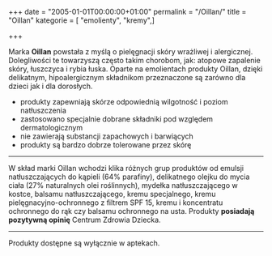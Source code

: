 +++
date = "2005-01-01T00:00:00+01:00"
permalink = "/Oillan/"
title = "Oillan"
kategorie = [ "emolienty", "kremy",]

+++

Marka **Oillan** powstała z myślą o pielęgnacji skóry wrażliwej i alergicznej. Dolegliwości te towarzyszą często takim chorobom, jak: atopowe zapalenie skóry, łuszczyca i rybia łuska. Oparte na emolientach produkty Oillan, dzięki delikatnym, hipoalergicznym składnikom przeznaczone są zarówno dla dzieci jak i dla dorosłych.

-   produkty zapewniają skórze odpowiednią wilgotność i poziom natłuszczenia
-   zastosowano specjalnie dobrane składniki pod względem dermatologicznym
-   nie zawierają substancji zapachowych i barwiących
-   produkty są bardzo dobrze tolerowane przez skórę

------------------------------------------------------------------------

W skład marki Oillan wchodzi klika różnych grup produktów od emulsji natłuszczających do kąpieli (64% parafiny), delikatnego olejku do mycia ciała (27% naturalnych olei roślinnych), mydełka natłuszczającego w kostce, balsamu natłuszczającego, kremu specjalnego, kremu pielęgnacyjno-ochronnego z filtrem SPF 15, kremu i koncentratu ochronnego do rąk czy balsamu ochronnego na usta. Produkty **posiadają pozytywną opinię** Centrum Zdrowia Dziecka.

------------------------------------------------------------------------

Produkty dostępne są wyłącznie w aptekach.
